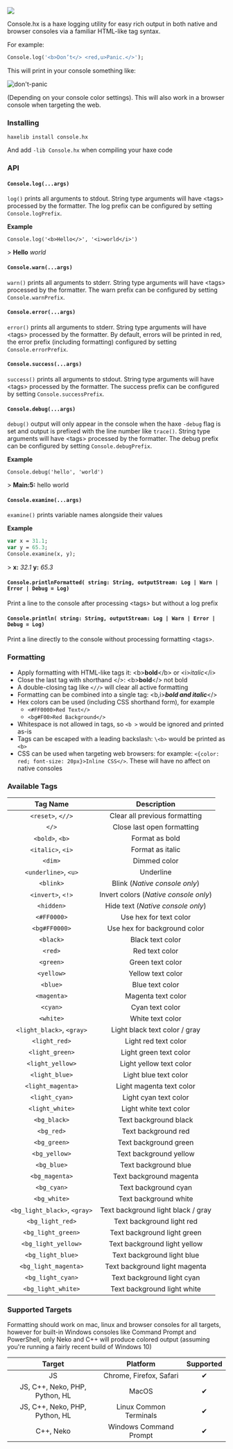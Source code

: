 <img src="https://user-images.githubusercontent.com/3742992/62642502-c58ce680-b93d-11e9-9f2a-47694086408e.png">

Console.hx is a haxe logging utility for easy rich output in both native and browser consoles via a familiar HTML-like tag syntax.

For example:
````haxe
Console.log('<b>Don’t</> <red,u>Panic.</>');
````
This will print in your console something like:

![don't-panic](https://user-images.githubusercontent.com/3742992/62642491-c160c900-b93d-11e9-94ef-a41358e0cf8c.png)

(Depending on your console color settings). This will also work in a browser console when targeting the web.

### Installing

`haxelib install console.hx`

And add
`-lib Console.hx` when compiling your haxe code

### API

#### `Console.log(...args)`

`log()` prints all arguments to stdout. String type arguments will have \<tags> processed by the formatter. The log prefix can be configured by setting `Console.logPrefix`.

**Example**

`Console.log('<b>Hello</>', '<i>world</i>')`

\> **Hello** *world*

#### `Console.warn(...args)`

`warn()` prints all arguments to stderr. String type arguments will have \<tags> processed by the formatter. The warn prefix can be configured by setting `Console.warnPrefix`.

#### `Console.error(...args)`

`error()` prints all arguments to stderr. String type arguments will have \<tags> processed by the formatter. By default, errors will be printed in red, the error prefix (including formatting) configured by setting `Console.errorPrefix`.

#### `Console.success(...args)`

`success()` prints all arguments to stdout. String type arguments will have \<tags> processed by the formatter. The success prefix can be configured by setting `Console.successPrefix`.

#### `Console.debug(...args)`

`debug()` output will only appear in the console when the haxe `-debug` flag is set and output is prefixed with the line number like `trace()`. String type arguments will have \<tags> processed by the formatter. The debug prefix can be configured by setting `Console.debugPrefix`.

**Example**

`Console.debug('hello', 'world')`

\> **Main:5:** hello world

#### `Console.examine(...args)`

`examine()` prints variable names alongside their values

**Example**
```haxe
var x = 31.1;
var y = 65.3;
Console.examine(x, y);
```
\> **x:** *32.1* **y:** *65.3*

#### `Console.printlnFormatted( string: String, outputStream: Log | Warn | Error | Debug = Log)`

Print a line to the console after processing \<tags> but without a log prefix

#### `Console.println( string: String, outputStream: Log | Warn | Error | Debug = Log)`

Print a line directly to the console without processing formatting \<tags>.

### Formatting

- Apply formatting with HTML-like tags it: \<b>**bold**\</b> or \<i>*italic*\</i>
- Close the last tag with shorthand \</>: \<b>**bold**</> not bold
- A double-closing tag like `<//>` will clear all active formatting
- Formatting can be combined into a single tag: \<b,i>***bold and italic***\</>
- Hex colors can be used (including CSS shorthand form), for example
  - `<#FF0000>Red Text</>`
  - `<bg#F00>Red Background</>`
- Whitespace is not allowed in tags, so `<b >` would be ignored and printed as-is
- Tags can be escaped with a leading backslash: `\<b>` would be printed as `<b>`
- CSS can be used when targeting web browsers: for example: `<{color: red; font-size: 20px}>Inline CSS</>`. These will have no affect on native consoles

### Available Tags

|           Tag Name           |              Description              |
| :--------------------------: | :-----------------------------------: |
|      `<reset>`, `<//>`       |     Clear all previous formatting     |
|            `</>`             |      Close last open formatting       |
|       `<bold>`, `<b>`        |            Format as bold             |
|      `<italic>`, `<i>`       |           Format as italic            |
|           `<dim>`            |             Dimmed color              |
|     `<underline>`, `<u>`     |               Underline               |
|          `<blink>`           |     Blink (*Native console only*)     |
|      `<invert>`, `<!>`       | Invert colors (*Native console only*) |
|          `<hidden>`          |   Hide text (*Native console only*)   |
|         `<#FF0000>`          |        Use hex for text color         |
|        `<bg#FF0000>`         |     Use hex for background color      |
|          `<black>`           |           Black text color            |
|           `<red>`            |            Red text color             |
|          `<green>`           |           Green text color            |
|          `<yellow>`          |           Yellow text color           |
|           `<blue>`           |            Blue text color            |
|         `<magenta>`          |          Magenta text color           |
|           `<cyan>`           |            Cyan text color            |
|          `<white>`           |           White text color            |
|  `<light_black>`, `<gray>`   |     Light black text color / gray     |
|        `<light_red>`         |         Light red text color          |
|       `<light_green>`        |        Light green text color         |
|       `<light_yellow>`       |        Light yellow text color        |
|        `<light_blue>`        |         Light blue text color         |
|      `<light_magenta>`       |       Light magenta text color        |
|        `<light_cyan>`        |         Light cyan text color         |
|       `<light_white>`        |        Light white text color         |
|         `<bg_black>`         |         Text background black         |
|          `<bg_red>`          |          Text background red          |
|         `<bg_green>`         |         Text background green         |
|        `<bg_yellow>`         |        Text background yellow         |
|         `<bg_blue>`          |         Text background blue          |
|        `<bg_magenta>`        |        Text background magenta        |
|         `<bg_cyan>`          |         Text background cyan          |
|         `<bg_white>`         |         Text background white         |
| `<bg_light_black>`, `<gray>` |  Text background light black / gray   |
|       `<bg_light_red>`       |       Text background light red       |
|      `<bg_light_green>`      |      Text background light green      |
|     `<bg_light_yellow>`      |     Text background light yellow      |
|      `<bg_light_blue>`       |      Text background light blue       |
|     `<bg_light_magenta>`     |     Text background light magenta     |
|      `<bg_light_cyan>`       |      Text background light cyan       |
|      `<bg_light_white>`      |      Text background light white      |

### Supported Targets

Formatting should work on mac, linux and browser consoles for all targets, however for built-in Windows consoles like Command Prompt and PowerShell, only Neko and C++ will produce colored output (assuming you're running a fairly recent build of Windows 10)

|             Target             |        Platform         | Supported  |
| :----------------------------: | :---------------------: | :--------: |
|               JS               | Chrome, Firefox, Safari |     ✔      |
| JS, C++, Neko, PHP, Python, HL |          MacOS          |     ✔      |
| JS, C++, Neko, PHP, Python, HL | Linux Common Terminals  |     ✔      |
|           C++, Neko            | Windows Command Prompt  |     ✔      |

